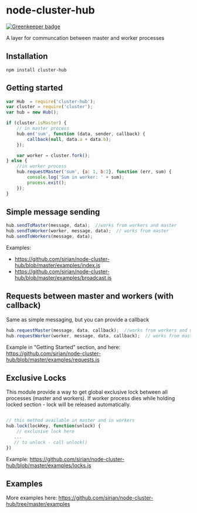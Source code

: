 node-cluster-hub
================

[![Greenkeeper badge](https://badges.greenkeeper.io/sirian/node-cluster-hub.svg)](https://greenkeeper.io/)

A layer for communcation between master and worker processes

Installation
------
```
npm install cluster-hub
```

Getting started
------
```javascript
var Hub  = require('cluster-hub');
var cluster = require('cluster');
var hub = new Hub();

if (cluster.isMaster) {
    // in master process
    hub.on('sum', function (data, sender, callback) {
        callback(null, data.a + data.b);
    });

    var worker = cluster.fork();
} else {
    //in worker process
    hub.requestMaster('sum', {a: 1, b:2}, function (err, sum) {
        console.log('Sum in worker: ' + sum);
        process.exit();
    });
}
```

Simple message sending
------

```javascript
hub.sendToMaster(message, data);  //works from workers and master
hub.sendToWorker(worker, message, data);  // works from master
hub.sendToWorkers(message, data);
```

Examples:
* https://github.com/sirian/node-cluster-hub/blob/master/examples/index.js
* https://github.com/sirian/node-cluster-hub/blob/master/examples/broadcast.js

Requests between master and workers (with callback)
------
Same as simple messaging, but you can provide a callback 

```javascript
hub.requestMaster(message, data, callback);  //works from workers and master
hub.requestWorker(worker, message, data, callback);  // works from master
```

Example in "Getting Started" section, and here: https://github.com/sirian/node-cluster-hub/blob/master/examples/requests.js

Exclusive Locks
------

This module provide a way to get global exclusive lock between all processes (master and workers). If worker process dies while holding locked section - lock will be released automatically.

```javascript

// this method available in master and in workers
hub.lock(lockKey, function(unlock) {
    // exclusive lock here
   ...
   // to unlock - call unlock()
})
```

Example: https://github.com/sirian/node-cluster-hub/blob/master/examples/locks.js

Examples
------
More examples here: https://github.com/sirian/node-cluster-hub/tree/master/examples

